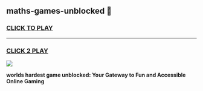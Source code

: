
## maths-games-unblocked 👋
<h3>
<a href="https://premium.freeplayer.one?title=maths-games-unblocked&ref=14F">CLICK TO PLAY</a></h3>
<hr>

<h3>
<a href="https://premium.freeplayer.one?title=maths-games-unblocked&ref=14F">CLICK 2 PLAY</a>
  
</h3>

<a href="https://premium.freeplayer.one?title=maths-games-unblocked&ref=12F/"><img src="https://clearcache.store/games.png"></a>


**worlds hardest game unblocked: Your Gateway to Fun and Accessible Online Gaming**
